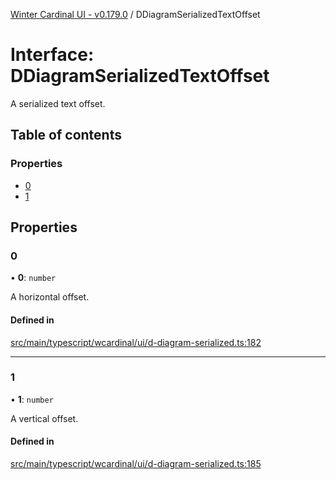 [Winter Cardinal UI - v0.179.0](../index.md) / DDiagramSerializedTextOffset

# Interface: DDiagramSerializedTextOffset

A serialized text offset.

## Table of contents

### Properties

- [0](DDiagramSerializedTextOffset.md#0)
- [1](DDiagramSerializedTextOffset.md#1)

## Properties

### 0

• **0**: `number`

A horizontal offset.

#### Defined in

[src/main/typescript/wcardinal/ui/d-diagram-serialized.ts:182](https://github.com/winter-cardinal/winter-cardinal-ui/blob/v0.179.0/src/main/typescript/wcardinal/ui/d-diagram-serialized.ts#L182)

___

### 1

• **1**: `number`

A vertical offset.

#### Defined in

[src/main/typescript/wcardinal/ui/d-diagram-serialized.ts:185](https://github.com/winter-cardinal/winter-cardinal-ui/blob/v0.179.0/src/main/typescript/wcardinal/ui/d-diagram-serialized.ts#L185)
